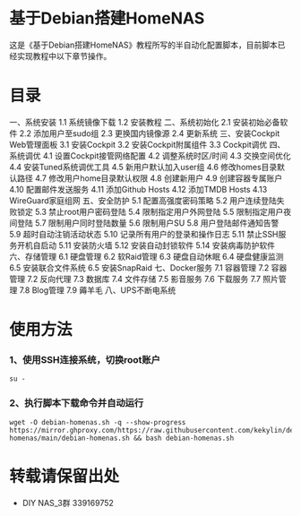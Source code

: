 # 基于Debian搭建HomeNAS
这是《基于Debian搭建HomeNAS》教程所写的半自动化配置脚本，目前脚本已经实现教程中以下章节操作。

# 目录
一、系统安装
1.1 系统镜像下载
1.2 安装教程
二、系统初始化
2.1 安装初始必备软件
2.2 添加用户至sudo组
2.3 更换国内镜像源
2.4 更新系统
三、安装Cockpit Web管理面板
3.1 安装Cockpit
3.2 安装Cockpit附属组件
3.3 Cockpit调优
四、系统调优
4.1 设置Cockpit接管网络配置
4.2 调整系统时区/时间
4.3 交换空间优化
4.4 安装Tuned系统调优工具
4.5 新用户默认加入user组
4.6 修改homes目录默认路径
4.7 修改用户home目录默认权限
4.8 创建新用户
4.9 创建容器专属账户
4.10 配置邮件发送服务
4.11 添加Github Hosts
4.12 添加TMDB Hosts
4.13 WireGuard家庭组网
五、安全防护
5.1 配置高强度密码策略
5.2 用户连续登陆失败锁定
5.3 禁止root用户密码登陆
5.4 限制指定用户外网登陆
5.5 限制指定用户夜间登陆
5.7 限制用户同时登陆数量
5.6 限制用户SU
5.8 用户登陆邮件通知告警
5.9 超时自动注销活动状态
5.10 记录所有用户的登录和操作日志
5.11 禁止SSH服务开机自启动
5.11 安装防火墙
5.12 安装自动封锁软件
5.14 安装病毒防护软件
六、存储管理
6.1 硬盘管理
6.2 软Raid管理
6.3 硬盘自动休眠
6.4 硬盘健康监测
6.5 安装联合文件系统
6.5 安装SnapRaid
七、Docker服务
7.1 容器管理
7.2 容器管理
7.2 反向代理
7.3 数据库
7.4 文件存储
7.5 影音服务
7.6 下载服务
7.7 照片管理
7.8 Blog管理
7.9 薅羊毛
八、UPS不断电系统

# 使用方法
### 1、使用SSH连接系统，切换root账户
  ```shell
su -
  ```
### 2、执行脚本下载命令并自动运行
  ```shell
wget -O debian-homenas.sh -q --show-progress https://mirror.ghproxy.com/https://raw.githubusercontent.com/kekylin/debian-homenas/main/debian-homenas.sh && bash debian-homenas.sh
  ```
# 转载请保留出处
- DIY NAS_3群 339169752
